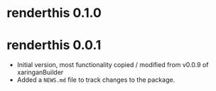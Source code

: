 # renderthis 0.1.0

# renderthis 0.0.1

* Initial version, most functionality copied / modified from v0.0.9 of xaringanBuilder
* Added a `NEWS.md` file to track changes to the package.
